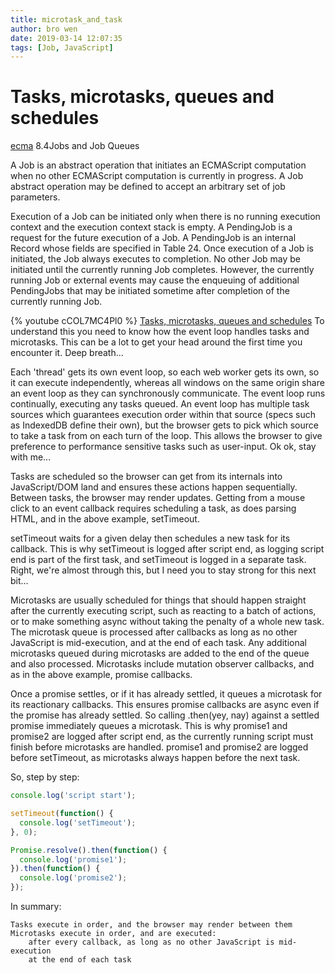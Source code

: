 ```yaml
---
title: microtask_and_task
author: bro wen
date: 2019-03-14 12:07:35
tags: [Job, JavaScript]
---
```

# Tasks, microtasks, queues and schedules

[ecma](https://tc39.github.io/ecma262/#sec-jobs-and-job-queues)
8.4Jobs and Job Queues

A Job is an abstract operation that initiates an ECMAScript computation when no other ECMAScript computation is currently in progress. A Job abstract operation may be defined to accept an arbitrary set of job parameters.

Execution of a Job can be initiated only when there is no running execution context and the execution context stack is empty. A PendingJob is a request for the future execution of a Job. A PendingJob is an internal Record whose fields are specified in Table 24. Once execution of a Job is initiated, the Job always executes to completion. No other Job may be initiated until the currently running Job completes. However, the currently running Job or external events may cause the enqueuing of additional PendingJobs that may be initiated sometime after completion of the currently running Job.

{% youtube cCOL7MC4Pl0 %}
[Tasks, microtasks, queues and schedules](https://jakearchibald.com/2015/tasks-microtasks-queues-and-schedules/)
To understand this you need to know how the event loop handles tasks and microtasks. This can be a lot to get your head around the first time you encounter it. Deep breath…

Each 'thread' gets its own event loop, so each web worker gets its own, so it can execute independently, whereas all windows on the same origin share an event loop as they can synchronously communicate. The event loop runs continually, executing any tasks queued. An event loop has multiple task sources which guarantees execution order within that source (specs such as IndexedDB define their own), but the browser gets to pick which source to take a task from on each turn of the loop. This allows the browser to give preference to performance sensitive tasks such as user-input. Ok ok, stay with me…

Tasks are scheduled so the browser can get from its internals into JavaScript/DOM land and ensures these actions happen sequentially. Between tasks, the browser may render updates. Getting from a mouse click to an event callback requires scheduling a task, as does parsing HTML, and in the above example, setTimeout.

setTimeout waits for a given delay then schedules a new task for its callback. This is why setTimeout is logged after script end, as logging script end is part of the first task, and setTimeout is logged in a separate task. Right, we're almost through this, but I need you to stay strong for this next bit…

Microtasks are usually scheduled for things that should happen straight after the currently executing script, such as reacting to a batch of actions, or to make something async without taking the penalty of a whole new task. The microtask queue is processed after callbacks as long as no other JavaScript is mid-execution, and at the end of each task. Any additional microtasks queued during microtasks are added to the end of the queue and also processed. Microtasks include mutation observer callbacks, and as in the above example, promise callbacks.

Once a promise settles, or if it has already settled, it queues a microtask for its reactionary callbacks. This ensures promise callbacks are async even if the promise has already settled. So calling .then(yey, nay) against a settled promise immediately queues a microtask. This is why promise1 and promise2 are logged after script end, as the currently running script must finish before microtasks are handled. promise1 and promise2 are logged before setTimeout, as microtasks always happen before the next task.

So, step by step:
```js
console.log('script start');

setTimeout(function() {
  console.log('setTimeout');
}, 0);

Promise.resolve().then(function() {
  console.log('promise1');
}).then(function() {
  console.log('promise2');
});
```
In summary:

    Tasks execute in order, and the browser may render between them
    Microtasks execute in order, and are executed:
        after every callback, as long as no other JavaScript is mid-execution
        at the end of each task

